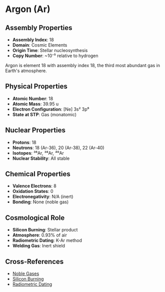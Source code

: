 # Argon (Ar)

## Assembly Properties
- **Assembly Index**: 18
- **Domain**: Cosmic Elements
- **Origin Time**: Stellar nucleosynthesis
- **Copy Number**: ~10⁻⁵ relative to hydrogen

Argon is element 18 with assembly index 18, the third most abundant gas in Earth's atmosphere.

## Physical Properties
- **Atomic Number**: 18
- **Atomic Mass**: 39.95 u
- **Electron Configuration**: [Ne] 3s² 3p⁶
- **State at STP**: Gas (monatomic)

## Nuclear Properties
- **Protons**: 18
- **Neutrons**: 18 (Ar-36), 20 (Ar-38), 22 (Ar-40)
- **Isotopes**: ³⁶Ar, ³⁸Ar, ⁴⁰Ar
- **Nuclear Stability**: All stable

## Chemical Properties
- **Valence Electrons**: 8
- **Oxidation States**: 0
- **Electronegativity**: N/A (inert)
- **Bonding**: None (noble gas)

## Cosmological Role
- **Silicon Burning**: Stellar product
- **Atmosphere**: 0.93% of air
- **Radiometric Dating**: K-Ar method
- **Welding Gas**: Inert shield

## Cross-References
- [Noble Gases](/domains/cosmic/elements/noble_gases.md)
- [Silicon Burning](/domains/cosmic/processes/silicon_burning.md)
- [Radiometric Dating](/domains/geological/processes/radiometric_dating.md)